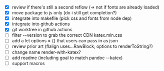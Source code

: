 - [X] review if there's still a second reflow (-> not if fonts are already loaded)
- [X] move package to js only (do i still get completion?)
- [X] integrate into makefile (pick css and fonts from node dep)
- [X] integrate into github actions
- [X] git worktree in github actions
- [ ] filter --version to grab the correct CDN katex.min.css
- [ ] add a let options = {} that users can pass in as json
- [ ] review prior art (flalign uses...RawBlock; options to renderToString?)
- [ ] change name render-with-katex?
- [ ] add readme (including goal to match pandoc --katex)
- [ ] support macros
